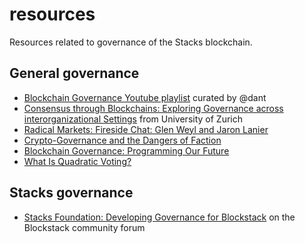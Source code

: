 # resources

Resources related to governance of the Stacks blockchain.

## General governance

- [Blockchain Governance Youtube playlist](https://www.youtube.com/playlist?list=PLpNeGhwVBcha8itBSQlUoeMy_6EtTeoVd) curated by @dant
- [Consensus through Blockchains: Exploring Governance across
interorganizational Settings](https://www.zora.uzh.ch/id/eprint/160378/1/ICIS_Blockchain_Governance.pdf) from University of Zurich
- [Radical Markets: Fireside Chat: Glen Weyl and Jaron Lanier](https://youtu.be/R4XBAwKInig)
- [Crypto-Governance and the Dangers of Faction](https://medium.com/@BuckPerley/crypto-governance-f1318affbbe0)
- [Blockchain Governance: Programming Our Future](https://medium.com/@FEhrsam/blockchain-governance-programming-our-future-c3bfe30f2d74)
- [What Is Quadratic Voting?](https://towardsdatascience.com/what-is-quadratic-voting-4f81805d5a06)

## Stacks governance

- [Stacks Foundation: Developing Governance for Blockstack](https://forum.blockstack.org/t/stacks-foundation-developing-governance-for-blockstack/10335) on the Blockstack community forum
